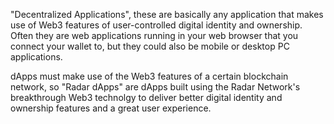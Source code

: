 "Decentralized Applications", these are basically any application that makes use of Web3 features of user-controlled digital identity and ownership. Often they are web applications running in your web browser that you connect your wallet to, but they could also be mobile or desktop PC applications. 

dApps must make use of the Web3 features of a certain blockchain network, so "Radar dApps" are dApps built using the Radar Network's breakthrough Web3 technolgy to deliver better digital identity and ownership features and a great user experience.